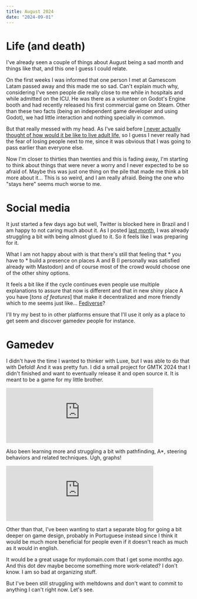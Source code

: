 ```yaml
---
title: August 2024
date: "2024-09-01"
---
```


# Life (and death)

I've already seen a couple of things about August being a sad month and things like that, and this one I guess I could relate.

On the first weeks I was informed that one person I met at Gamescom Latam passed away and this made me so sad. Can't explain much why, considering I've seen people die really close to me while in hospitals and while admitted on the ICU.
He was there as a volunteer on Godot's Engine booth and had recently released his first commercial game on Steam. Other than these two facts (being an independent game developer and using Godot), we had little interaction and nothing specially in common.

But that really messed with my head. As I've said before [I never actually thought of how would it be like to live adult life](/blog/uncertainty), so I guess I never really had the fear of losing people next to me, since it was obvious that I was going to pass earlier than everyone else.

Now I'm closer to thirties than twenties and this is fading away, I'm starting to think about things that were never a worry and I never expected to be so afraid of. Maybe this was just one thing on the pile that made me think a bit more about it... This is so weird, and I am really afraid. Being the one who "stays here" seems much worse to me.

# Social media

It just started a few days ago but well, Twitter is blocked here in Brazil and I am happy to not caring much about it. As I posted [last month](/blog/july-2024), I was already struggling a bit with being almost glued to it. So it feels like I was preparing for it.

What I am not happy about with is that there's still that feeling that * you have to * build a presence on places A and B (I personally was satisfied already with Mastodon) and of course most of the crowd would choose one of the other shiny options.

It feels a bit like if the cycle continues even people use multiple explanations to assure that now is different and that in new shiny place A you have [*tons of features*] that make it decentralized and more friendly which to me seems just like... [Fediverse](https://www.fediverse.to)?

I'll try my best to in other platforms ensure that I'll use it only as a place to get seem and discover gamedev people for instance.

# Gamedev

I didn't have the time I wanted to thinker with Luxe, but I was able to do that with Defold! And it was pretty fun. I did a small project for GMTK 2024 that I didn't finished and want to eventually release it and open source it. It is meant to be a game for my little brother.

<iframe src="https://mastodon.gamedev.place/@cuca/113000607783356969/embed" class="mastodon-embed" style="max-width: 100%; border: 0" width="400" allowfullscreen="allowfullscreen"></iframe><script src="https://mastodon.gamedev.place/embed.js" async="async"></script>

Also been learning more and struggling a bit with pathfinding, A*, steering behaviors and related techniques. Ugh, graphs!

<iframe src="https://mastodon.gamedev.place/@cuca/113058194748475330/embed" class="mastodon-embed" style="max-width: 100%; border: 0" width="400" allowfullscreen="allowfullscreen"></iframe><script src="https://mastodon.gamedev.place/embed.js" async="async"></script>

Other than that, I've been wanting to start a separate blog for going a bit deeper on game design, probably in Portuguese instead since I think it would be much more beneficial for people even if it doesn't reach as much as it would in english.

It would be a great usage for mydomain.com that I get some months ago. And this dot dev maybe become something more work-related? I don't know. I am so bad at organizing stuff.

But I've been still struggling with meltdowns and don't want to commit to anything I can't right now. Let's see.
